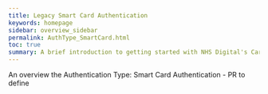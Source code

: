 ```yaml
---
title: Legacy Smart Card Authentication
keywords: homepage
sidebar: overview_sidebar
permalink: AuthType_SmartCard.html
toc: true
summary: A brief introduction to getting started with NHS Digital's Care Access Service.
---
```


An overview the Authentication Type:  Smart Card Authentication - PR to define

